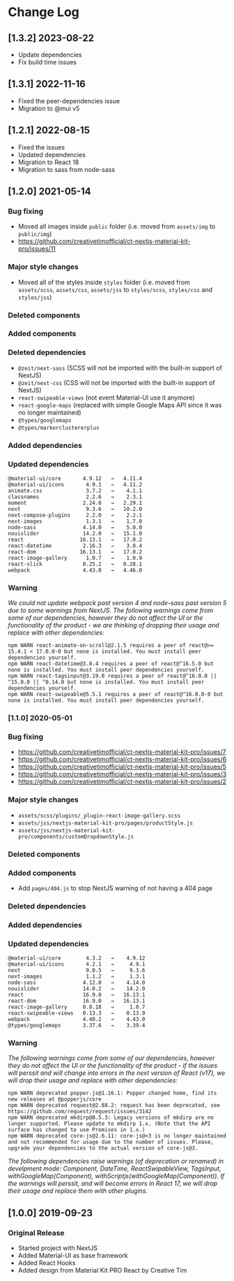 # Change Log

## [1.3.2] 2023-08-22

- Update dependencies
- Fix build time issues

## [1.3.1] 2022-11-16

- Fixed the peer-dependencies issue
- Migration to @mui v5

## [1.2.1] 2022-08-15

- Fixed the issues
- Updated dependencies
- Migration to React 18
- Migration to sass from node-sass

## [1.2.0] 2021-05-14

### Bug fixing

- Moved all images inside `public` folder (i.e. moved from `assets/img` to `public/img`)
- https://github.com/creativetimofficial/ct-nextjs-material-kit-pro/issues/11

### Major style changes

- Moved all of the styles inside `styles` folder (i.e. moved from `assets/scss`, `assets/css`, `assets/jss` to `styles/scss`, `styles/css` and `styles/jss`)

### Deleted components

### Added components

### Deleted dependencies

- `@zeit/next-sass` (SCSS will not be imported with the built-in support of NextJS)
- `@zeit/next-css` (CSS will not be imported with the built-in support of NextJS)
- `react-swipeable-views` (not event Material-UI use it anymore)
- `react-google-maps` (replaced with simple Google Maps API since it was no longer maintained)
- `@types/googlemaps`
- `@types/markerclustererplus`

### Added dependencies

### Updated dependencies

```
@material-ui/core       4.9.12   →   4.11.4
@material-ui/icons       4.9.1   →   4.11.2
animate.css              3.7.2   →    4.1.1
classnames               2.2.6   →    2.3.1
moment                  2.24.0   →   2.29.1
next                     9.3.6   →   10.2.0
next-compose-plugins     2.2.0   →    2.2.1
next-images              1.3.1   →    1.7.0
node-sass               4.14.0   →    5.0.0
nouislider              14.2.0   →   15.1.0
react                  16.13.1   →   17.0.2
react-datetime          2.16.3   →    3.0.4
react-dom              16.13.1   →   17.0.2
react-image-gallery      1.0.7   →    1.0.9
react-slick             0.25.2   →   0.28.1
webpack                 4.43.0   →   4.46.0
```

### Warning

_We could not update webpack past version 4 and node-sass past version 5 due to some warnings from NextJS._
_The following warnings come from some of our dependencies, however they do not affect the UI or the functionality of the product - we are thinking of dropping their usage and replace with other dependencies:_

```
npm WARN react-animate-on-scroll@2.1.5 requires a peer of react@>= 15.4.1 < 17.0.0-0 but none is installed. You must install peer dependencies yourself.
npm WARN react-datetime@3.0.4 requires a peer of react@^16.5.0 but none is installed. You must install peer dependencies yourself.
npm WARN react-tagsinput@3.19.0 requires a peer of react@^16.0.0 || ^15.0.0 || ^0.14.0 but none is installed. You must install peer dependencies yourself.
npm WARN react-swipeable@5.5.1 requires a peer of react@^16.0.0-0 but none is installed. You must install peer dependencies yourself.
```

### [1.1.0] 2020-05-01

### Bug fixing

- https://github.com/creativetimofficial/ct-nextjs-material-kit-pro/issues/7
- https://github.com/creativetimofficial/ct-nextjs-material-kit-pro/issues/6
- https://github.com/creativetimofficial/ct-nextjs-material-kit-pro/issues/5
- https://github.com/creativetimofficial/ct-nextjs-material-kit-pro/issues/3
- https://github.com/creativetimofficial/ct-nextjs-material-kit-pro/issues/2

### Major style changes

- `assets/scss/plugins/_plugin-react-image-gallery.scss`
- `assets/jss/nextjs-material-kit-pro/pages/productStyle.js`
- `assets/jss/nextjs-material-kit-pro/components/customDropdownStyle.js`

### Deleted components

### Added components

- Add `pages/404.js` to stop NextJS warning of not having a 404 page

### Deleted dependencies

### Added dependencies

### Updated dependencies

```
@material-ui/core        4.3.2   →    4.9.12
@material-ui/icons       4.2.1   →     4.9.1
next                     9.0.5   →     9.3.6
next-images              1.1.2   →     1.3.1
node-sass               4.12.0   →    4.14.0
nouislider              14.0.2   →    14.2.0
react                   16.9.0   →   16.13.1
react-dom               16.9.0   →   16.13.1
react-image-gallery     0.8.18   →     1.0.7
react-swipeable-views   0.13.3   →    0.13.9
webpack                 4.40.2   →    4.43.0
@types/googlemaps       3.37.6   →    3.39.4
```

### Warning

_The following warnings come from some of our dependencies, however they do not affect the UI or the functionality of the product - if the issues will perssit and will change into errors in the next version of React (v17), we will drop their usage and replace with other dependencies:_

```
npm WARN deprecated popper.js@1.16.1: Popper changed home, find its new releases at @popperjs/core
npm WARN deprecated request@2.88.2: request has been deprecated, see https://github.com/request/request/issues/3142
npm WARN deprecated mkdirp@0.5.3: Legacy versions of mkdirp are no longer supported. Please update to mkdirp 1.x. (Note that the API surface has changed to use Promises in 1.x.)
npm WARN deprecated core-js@2.6.11: core-js@<3 is no longer maintained and not recommended for usage due to the number of issues. Please, upgrade your dependencies to the actual version of core-js@3.
```

_The following dependencies raise warnings (of deprecation or renamed) in develpment mode: Component, DateTime, ReactSwipableView, TagsInput, withGoogleMap(Component), withScriptjs(withGoogleMap(Component)). If the warnings will perssit, and will become errors in React 17, we will drop their usage and replace them with other plugins._

## [1.0.0] 2019-09-23

### Original Release

- Started project with NextJS
- Added Material-UI as base framework
- Added React Hooks
- Added design from Material Kit PRO React by Creative Tim
